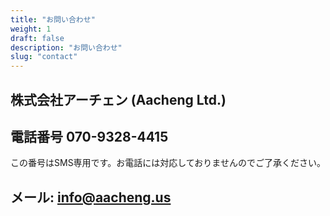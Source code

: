```yaml
---
title: "お問い合わせ"
weight: 1
draft: false
description: "お問い合わせ"
slug: "contact"
---
```

## 株式会社アーチェン (Aacheng Ltd.)

## 電話番号 070-9328-4415
この番号はSMS専用です。お電話には対応しておりませんのでご了承ください。

## メール: info@aacheng.us
